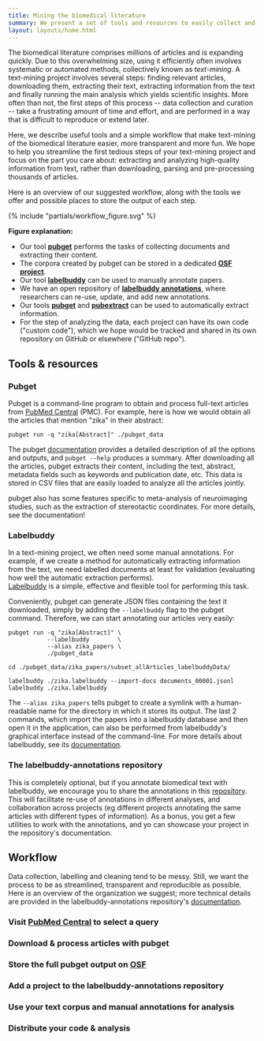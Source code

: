 ```yaml
---
title: Mining the biomedical literature
summary: We present a set of tools and resources to easily collect and prepare data for text-mining the biomedical scientific literature. Skip the tedious data collection and wrangling and focus on information extraction and analysis! 
layout: layouts/home.html
---
```


The biomedical literature comprises millions of articles and is expanding quickly.
Due to this overwhelming size, using it efficiently often involves systematic or automated methods, collectively known as _text-mining_.
A text-mining project involves several steps: finding relevant articles, downloading them, extracting their text, extracting information from the text and finally running the main analysis which yields scientific insights.
More often than not, the first steps of this process -- data collection and curation -- take a frustrating amount of time and effort, and are performed in a way that is difficult to reproduce or extend later.

Here, we describe useful tools and a simple workflow that make text-mining of the biomedical literature easier, more transparent and more fun.
We hope to help you streamline the first tedious steps of your text-mining project and focus on the part you care about: extracting and analyzing high-quality information from text, rather than downloading, parsing and pre-processing thousands of articles. 


Here is an overview of our suggested workflow, along with the tools we offer and possible places to store the output of each step.

{% include "partials/workflow_figure.svg" %}
<!-- ![Overview of the workflow, described in the text below](/images/workflow.png) -->

**Figure explanation:**
- Our tool [**pubget**](https://neuroquery.github.io/pubget/) performs the tasks of collecting documents and extracting their content.
- The corpora created by pubget can be stored in a dedicated [**OSF project**](https://osf.io/d2qbh/).
- Our tool [**labelbuddy**](https://jeromedockes.github.io/labelbuddy/) can be used to manually annotate papers.
- We have an open repository of [**labelbuddy annotations**](https://litmining.github.io/labelbuddy-annotations/), where researchers can re-use, update, and add new annotations.
- Our tools [**pubget**](https://neuroquery.github.io/pubget/) and [**pubextract**](https://github.com/neurodatascience/pubextract/) can be used to automatically extract information.
- For the step of analyzing the data, each project can have its own code ("custom code"), which we hope would be tracked and shared in its own repository on GitHub or elsewhere ("GitHub repo").

## Tools & resources

### Pubget

Pubget is a command-line program to obtain and process full-text articles from [PubMed Central](https://www.ncbi.nlm.nih.gov/pmc/) (PMC).
For example, here is how we would obtain all the articles that mention "zika" in their abstract:

```
pubget run -q "zika[Abstract]" ./pubget_data
```

The pubget [documentation](https://neuroquery.github.io/pubget/) provides a detailed description of all the options and outputs, and `pubget --help` produces a summary.
After downloading all the articles, pubget extracts their content, including the text, abstract, metadata fields such as keywords and publication date, etc.
This data is stored in CSV files that are easily loaded to analyze all the articles jointly.

pubget also has some features specific to meta-analysis of neuroimaging studies, such as the extraction of stereotactic coordinates.
For more details, see the documentation!

### Labelbuddy

In a text-mining project, we often need some manual annotations.
For example, if we create a method for automatically extracting information from the text, we need labelled documents at least for validation (evaluating how well the automatic extraction performs).  
[Labelbuddy](https://jeromedockes.github.io/labelbuddy/) is a simple, effective and flexible tool for performing this task. 

Conveniently, pubget can generate JSON files containing the text it downloaded, simply by adding the `--labelbuddy` flag to the pubget command.
Therefore, we can start annotating our articles very easily:

```
pubget run -q "zika[Abstract]" \
           --labelbuddy        \
           --alias zika_papers \
           ./pubget_data

cd ./pubget_data/zika_papers/subset_allArticles_labelbuddyData/

labelbuddy ./zika.labelbuddy --import-docs documents_00001.jsonl
labelbuddy ./zika.labelbuddy
```

The `--alias zika_papers` tells pubget to create a symlink with a human-readable name for the directory in which it stores its output. 
The last 2 commands, which import the papers into a labelbuddy database and then open it in the application, can also be performed from labelbuddy's graphical interface instead of the command-line.
For more details about labelbuddy, see its [documentation](https://jeromedockes.github.io/labelbuddy/labelbuddy/current/documentation/).

### The labelbuddy-annotations repository

This is completely optional, but if you annotate biomedical text with labelbuddy, we encourage you to share the annotations in this [repository](https://litmining.github.io/labelbuddy-annotations/).
This will facilitate re-use of annotations in different analyses, and collaboration across projects (eg different projects annotating the same articles with different types of information). 
As a bonus, you get a few utilities to work with the annotations, and yo can showcase your project in the repository's documentation.

## Workflow

Data collection, labelling and cleaning tend to be messy.
Still, we want the process to be as streamlined, transparent and reproducible as possible.
Here is an overview of the organization we suggest; more technical details are provided in the labelbuddy-annotations repository's [documentation](https://litmining.github.io/labelbuddy-annotations/contributing_to_this_repository.html).

### Visit [PubMed Central](https://www.ncbi.nlm.nih.gov/pmc/) to select a query

### Download & process articles with pubget

### Store the full pubget output on [OSF](https://osf.io/d2qbh/)

### Add a project to the labelbuddy-annotations repository

### Use your text corpus and manual annotations for analysis

### Distribute your code & analysis
 

